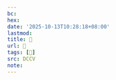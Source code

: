```yaml
---
bc:
hex:
date: '2025-10-13T10:28:18+08:00'
lastmod:
title: 􄢄
url: 􄢄
tags: [𥆗]
src: DCCV
note:
---
```

